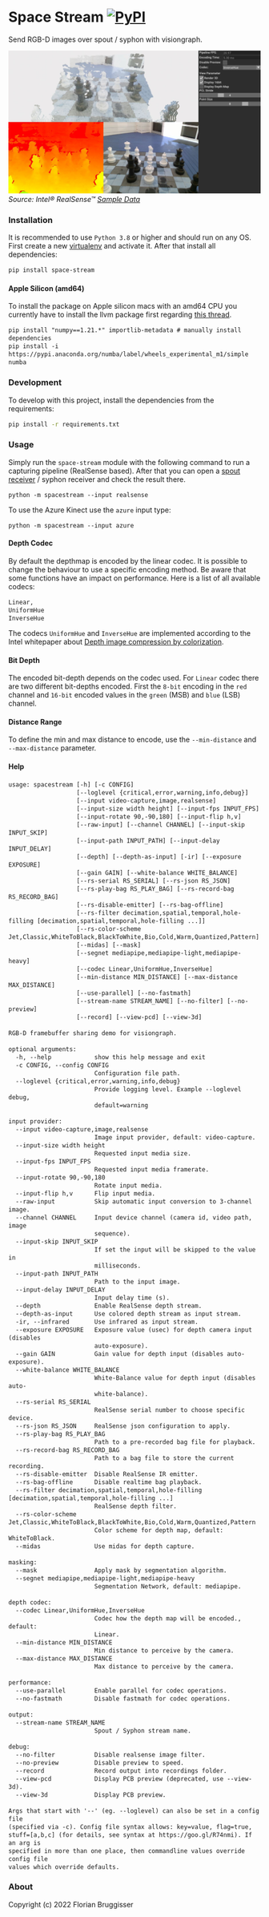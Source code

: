 # Space Stream [![PyPI](https://img.shields.io/pypi/v/space-stream)](https://pypi.org/project/space-stream/)
Send RGB-D images over spout / syphon with visiongraph.

![Example Map](images/space-stream-ui.jpg)
*Source: Intel® RealSense™ [Sample Data](https://github.com/IntelRealSense/librealsense/blob/master/doc/sample-data.md)*

### Installation
It is recommended to use `Python 3.8` or higher and should run on any OS. First create a new [virtualenv](https://docs.python.org/3/library/venv.html) and activate it. 
After that install all dependencies:

```bash
pip install space-stream
```

#### Apple Silicon (amd64)
To install the package on Apple silicon macs with an amd64 CPU you currently have to install the llvm package first regarding [this thread](https://numba.discourse.group/t/wheels-for-apple-silicon-m1/1282).

```
pip install "numpy==1.21.*" importlib-metadata # manually install dependencies
pip install -i https://pypi.anaconda.org/numba/label/wheels_experimental_m1/simple numba
```

### Development
To develop with this project, install the dependencies from the requirements:

```bash
pip install -r requirements.txt
```

### Usage
Simply run the `space-stream` module with the following command to run a capturing pipeline (RealSense based). After that you can open a [spout receiver](https://github.com/leadedge/Spout2/releases) / syphon receiver and check the result there.

```
python -m spacestream --input realsense
```

To use the Azure Kinect use the `azure` input type:

```
python -m spacestream --input azure
```

#### Depth Codec
By default the depthmap is encoded by the linear codec. It is possible to change the behaviour to use a specific encoding method. Be aware that some functions have an impact on performance. Here is a list of all available codecs:

```
Linear,
UniformHue
InverseHue
```

The codecs `UniformHue` and `InverseHue` are implemented according to the Intel whitepaper about [Depth image compression by colorization](https://dev.intelrealsense.com/docs/depth-image-compression-by-colorization-for-intel-realsense-depth-cameras).

#### Bit Depth
The encoded bit-depth depends on the codec used. For `Linear` codec there are two different bit-depths encoded. First the `8-bit` encoding in the `red` channel and `16-bit` encoded values in the `green` (MSB) and `blue` (LSB) channel.

#### Distance Range
To define the min and max distance to encode, use the `--min-distance` and `--max-distance` parameter.

#### Help

```
usage: spacestream [-h] [-c CONFIG]
                   [--loglevel {critical,error,warning,info,debug}]
                   [--input video-capture,image,realsense]
                   [--input-size width height] [--input-fps INPUT_FPS]
                   [--input-rotate 90,-90,180] [--input-flip h,v]
                   [--raw-input] [--channel CHANNEL] [--input-skip INPUT_SKIP]
                   [--input-path INPUT_PATH] [--input-delay INPUT_DELAY]
                   [--depth] [--depth-as-input] [-ir] [--exposure EXPOSURE]
                   [--gain GAIN] [--white-balance WHITE_BALANCE]
                   [--rs-serial RS_SERIAL] [--rs-json RS_JSON]
                   [--rs-play-bag RS_PLAY_BAG] [--rs-record-bag RS_RECORD_BAG]
                   [--rs-disable-emitter] [--rs-bag-offline]
                   [--rs-filter decimation,spatial,temporal,hole-filling [decimation,spatial,temporal,hole-filling ...]]
                   [--rs-color-scheme Jet,Classic,WhiteToBlack,BlackToWhite,Bio,Cold,Warm,Quantized,Pattern]
                   [--midas] [--mask]
                   [--segnet mediapipe,mediapipe-light,mediapipe-heavy]
                   [--codec Linear,UniformHue,InverseHue]
                   [--min-distance MIN_DISTANCE] [--max-distance MAX_DISTANCE]
                   [--use-parallel] [--no-fastmath]
                   [--stream-name STREAM_NAME] [--no-filter] [--no-preview]
                   [--record] [--view-pcd] [--view-3d]

RGB-D framebuffer sharing demo for visiongraph.

optional arguments:
  -h, --help            show this help message and exit
  -c CONFIG, --config CONFIG
                        Configuration file path.
  --loglevel {critical,error,warning,info,debug}
                        Provide logging level. Example --loglevel debug,
                        default=warning

input provider:
  --input video-capture,image,realsense
                        Image input provider, default: video-capture.
  --input-size width height
                        Requested input media size.
  --input-fps INPUT_FPS
                        Requested input media framerate.
  --input-rotate 90,-90,180
                        Rotate input media.
  --input-flip h,v      Flip input media.
  --raw-input           Skip automatic input conversion to 3-channel image.
  --channel CHANNEL     Input device channel (camera id, video path, image
                        sequence).
  --input-skip INPUT_SKIP
                        If set the input will be skipped to the value in
                        milliseconds.
  --input-path INPUT_PATH
                        Path to the input image.
  --input-delay INPUT_DELAY
                        Input delay time (s).
  --depth               Enable RealSense depth stream.
  --depth-as-input      Use colored depth stream as input stream.
  -ir, --infrared       Use infrared as input stream.
  --exposure EXPOSURE   Exposure value (usec) for depth camera input (disables
                        auto-exposure).
  --gain GAIN           Gain value for depth input (disables auto-exposure).
  --white-balance WHITE_BALANCE
                        White-Balance value for depth input (disables auto-
                        white-balance).
  --rs-serial RS_SERIAL
                        RealSense serial number to choose specific device.
  --rs-json RS_JSON     RealSense json configuration to apply.
  --rs-play-bag RS_PLAY_BAG
                        Path to a pre-recorded bag file for playback.
  --rs-record-bag RS_RECORD_BAG
                        Path to a bag file to store the current recording.
  --rs-disable-emitter  Disable RealSense IR emitter.
  --rs-bag-offline      Disable realtime bag playback.
  --rs-filter decimation,spatial,temporal,hole-filling [decimation,spatial,temporal,hole-filling ...]
                        RealSense depth filter.
  --rs-color-scheme Jet,Classic,WhiteToBlack,BlackToWhite,Bio,Cold,Warm,Quantized,Pattern
                        Color scheme for depth map, default: WhiteToBlack.
  --midas               Use midas for depth capture.

masking:
  --mask                Apply mask by segmentation algorithm.
  --segnet mediapipe,mediapipe-light,mediapipe-heavy
                        Segmentation Network, default: mediapipe.

depth codec:
  --codec Linear,UniformHue,InverseHue
                        Codec how the depth map will be encoded., default:
                        Linear.
  --min-distance MIN_DISTANCE
                        Min distance to perceive by the camera.
  --max-distance MAX_DISTANCE
                        Max distance to perceive by the camera.

performance:
  --use-parallel        Enable parallel for codec operations.
  --no-fastmath         Disable fastmath for codec operations.

output:
  --stream-name STREAM_NAME
                        Spout / Syphon stream name.

debug:
  --no-filter           Disable realsense image filter.
  --no-preview          Disable preview to speed.
  --record              Record output into recordings folder.
  --view-pcd            Display PCB preview (deprecated, use --view-3d).
  --view-3d             Display PCB preview.

Args that start with '--' (eg. --loglevel) can also be set in a config file
(specified via -c). Config file syntax allows: key=value, flag=true,
stuff=[a,b,c] (for details, see syntax at https://goo.gl/R74nmi). If an arg is
specified in more than one place, then commandline values override config file
values which override defaults.
```

### About
Copyright (c) 2022 Florian Bruggisser